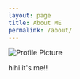 ```yaml
---
layout: page
title: About ME
permalink: /about/
---
```


<img src="{{ site.baseurl }}/assets/profile-placeholder.gif" title="Profile Picture" class="profile">

hihi it's me!!
